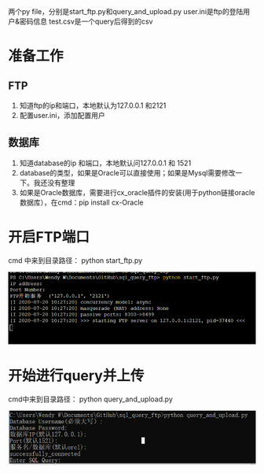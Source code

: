 两个py file，分别是start_ftp.py和query_and_upload.py
user.ini是ftp的登陆用户&密码信息
test.csv是一个query后得到的csv

# 准备工作

## FTP
1. 知道ftp的ip和端口，本地默认为127.0.0.1 和2121
2. 配置user.ini，添加配置用户

## 数据库

1. 知道database的ip 和端口，本地默认问127.0.0.1 和 1521
2. database的类型，如果是Oracle可以直接使用；如果是Mysql需要修改一下。我还没有整理
3. 如果是Oracle数据库，需要进行cx_oracle插件的安装(用于python链接oracle数据库），在cmd：pip install cx-Oracle


# 开启FTP端口

cmd 中来到目录路径：
python start_ftp.py

![开启FTP](start.PNG)

# 开始进行query并上传

cmd中来到目录路径：
python query_and_upload.py

![sql Query](query.PNG)